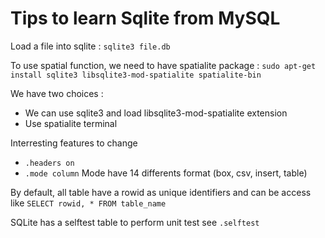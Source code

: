 # Tips to learn Sqlite from MySQL

Load a file into sqlite : `sqlite3 file.db`


To use spatial function, we need to have spatialite package : `sudo apt-get install sqlite3 libsqlite3-mod-spatialite spatialite-bin `

We have two choices :

* We can use sqlite3 and load libsqlite3-mod-spatialite extension
* Use spatialite terminal


Interresting features to change

* `.headers on`
* `.mode column` Mode have 14 differents format (box, csv, insert, table)

By default, all table have a rowid as unique identifiers and can be access like `SELECT rowid, * FROM table_name`

SQLite has a selftest table to perform unit test see `.selftest`